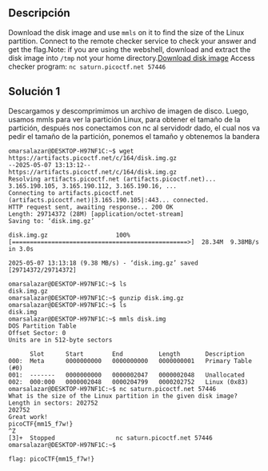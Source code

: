 ## Descripción 
Download the disk image and use `mmls` on it to find the size of the Linux partition. Connect to the remote checker service to check your answer and get the flag.Note: if you are using the webshell, download and extract the disk image into `/tmp` not your home directory.[Download disk image](https://artifacts.picoctf.net/c/164/disk.img.gz)
Access checker program: `nc saturn.picoctf.net 57446`
## Solución 1

Descargamos y descomprimimos un archivo de imagen de disco. Luego, usamos mmls para ver la partición Linux, para obtener el tamaño de la partición, después nos conectamos con nc al servidodr dado, el cual nos va pedir el tamaño de la partición, ponemos el tamaño y obtenemos la bandera 

```
omarsalazar@DESKTOP-H97NF1C:~$ wget https://artifacts.picoctf.net/c/164/disk.img.gz
--2025-05-07 13:13:12--  https://artifacts.picoctf.net/c/164/disk.img.gz
Resolving artifacts.picoctf.net (artifacts.picoctf.net)... 3.165.190.105, 3.165.190.112, 3.165.190.16, ...
Connecting to artifacts.picoctf.net (artifacts.picoctf.net)|3.165.190.105|:443... connected.
HTTP request sent, awaiting response... 200 OK
Length: 29714372 (28M) [application/octet-stream]
Saving to: ‘disk.img.gz’

disk.img.gz                   100%[=================================================>]  28.34M  9.38MB/s    in 3.0s

2025-05-07 13:13:18 (9.38 MB/s) - ‘disk.img.gz’ saved [29714372/29714372]

omarsalazar@DESKTOP-H97NF1C:~$ ls
disk.img.gz
omarsalazar@DESKTOP-H97NF1C:~$ gunzip disk.img.gz
omarsalazar@DESKTOP-H97NF1C:~$ ls
disk.img
omarsalazar@DESKTOP-H97NF1C:~$ mmls disk.img
DOS Partition Table
Offset Sector: 0
Units are in 512-byte sectors

      Slot      Start        End          Length       Description
000:  Meta      0000000000   0000000000   0000000001   Primary Table (#0)
001:  -------   0000000000   0000002047   0000002048   Unallocated
002:  000:000   0000002048   0000204799   0000202752   Linux (0x83)
omarsalazar@DESKTOP-H97NF1C:~$ nc saturn.picoctf.net 57446
What is the size of the Linux partition in the given disk image?
Length in sectors: 202752
202752
Great work!
picoCTF{mm15_f7w!}
^Z
[3]+  Stopped                 nc saturn.picoctf.net 57446
omarsalazar@DESKTOP-H97NF1C:~$

flag: picoCTF{mm15_f7w!}

```

